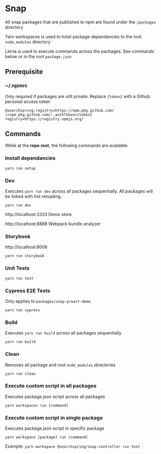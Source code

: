 # Snap

All snap packages that are published to npm are found under the `/packages` directory

Yarn workspaces is used to hoist package dependancies to the root `node_modules` directory

Lerna is used to execute commands across the packages. See commands below or in the root `package.json`

## Prerequisite
### ~/.npmrc 
Only required if packages are still private. Replace `{token}` with a Github personal access token
```
@searchspring:registry=https://npm.pkg.github.com/
//npm.pkg.github.com/:_authToken={token}
registry=https://registry.npmjs.org/
```

## Commands
While at the <b>repo root</b>, the following commands are available:
### Install dependancies
```
yarn run setup
```
### Dev
Executes `yarn run dev` across all packages sequentially. All packages will be linked with hot reloading.
```
yarn run dev
```
http://localhost:3333 Demo store

http://localhost:8888 Webpack bundle analyzer

### Storybook
http://localhost:6006
```
yarn run storybook
```
### Unit Tests
```
yarn run test
```
### Cypress E2E Tests
Only applies to `packages/snap-preact-demo`
```
yarn run cypress
```
### Build
Executes `yarn run build` across all packages sequentially. 
```
yarn run build
```
### Clean
Removes all package and root `node_modules` directories
```
yarn run clean
```
### Execute custom script in all packages
Executes package.json script across all packages
```
yarn workspaces run [command]
```

### Execute custom script in single package
Executes package.json script in specific package
```
yarn workspace [package] run [command]
```
Example: `yarn workspace @searchspring/snap-controller run test`